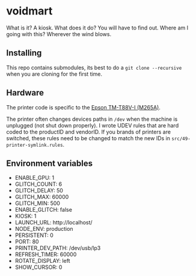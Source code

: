 # voidmart

What is it? A kiosk. What does it do? You will have to find out. Where am I going with this? Wherever the wind blows.

## Installing

This repo contains submodules, its best to do a `git clone --recursive` when you are cloning for the first time.

## Hardware

The printer code is specific to the [Epson TM-T88V-I (M265A)](https://epson.com/For-Work/POS-System-Devices/POS-Printers/OmniLink-TM-T88VI-Single-station-Thermal-Receipt-Printer/p/C31CE94061).

The printer often changes devices paths in `/dev` when the machine is unplugged (not shut down properly). I wrote UDEV rules that are hard coded to the productID and vendorID. If you brands of printers are switched, these rules need to be changed to match the new IDs in `src/49-printer-symlink.rules`.

## Environment variables

- ENABLE_GPU: 1
- GLITCH_COUNT: 6
- GLITCH_DELAY: 50
- GLITCH_MAX: 60000
- GLITCH_MIN: 500
- ENABLE_GLITCH: false
- KIOSK: 1
- LAUNCH_URL: http://localhost/
- NODE_ENV: production
- PERSISTENT: 0
- PORT: 80
- PRINTER_DEV_PATH: /dev/usb/lp3
- REFRESH_TIMER: 60000
- ROTATE_DISPLAY: left
- SHOW_CURSOR: 0